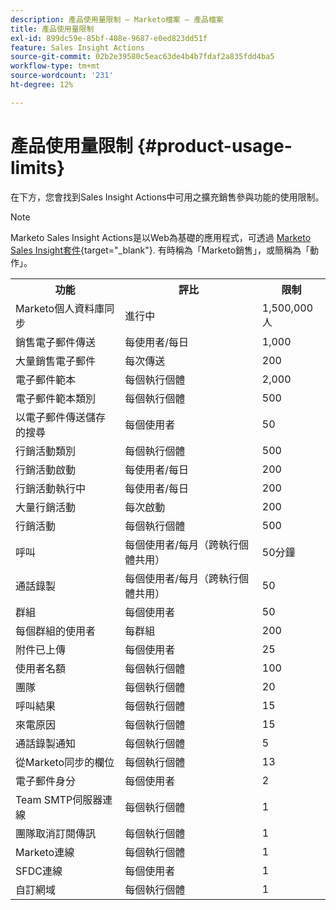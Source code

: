 ```yaml
---
description: 產品使用量限制 — Marketo檔案 — 產品檔案
title: 產品使用量限制
exl-id: 899dc59e-85bf-408e-9687-e0ed823dd51f
feature: Sales Insight Actions
source-git-commit: 02b2e39580c5eac63de4b4b7fdaf2a835fdd4ba5
workflow-type: tm+mt
source-wordcount: '231'
ht-degree: 12%

---
```


# 產品使用量限制 {#product-usage-limits}

在下方，您會找到Sales Insight Actions中可用之擴充銷售參與功能的使用限制。

>[!NOTE]
>
>Marketo Sales Insight Actions是以Web為基礎的應用程式，可透過 [Marketo Sales Insight套件](/help/marketo/product-docs/marketo-sales-insight/msi-for-salesforce/installation/install-marketo-sales-insight-package-in-salesforce-appexchange.md){target="_blank"}. 有時稱為「Marketo銷售」，或簡稱為「動作」。

<table>
  <th>功能</th>
  <th>評比</th>
  <th>限制</th>
 <tr>
  <td>Marketo個人資料庫同步</td>
  <td>進行中</td>
  <td>1,500,000人</td>
 </tr>
 <tr>
  <td>銷售電子郵件傳送</td>
  <td>每使用者/每日</td>
  <td>1,000</td>
 </tr>
 <tr>
  <td>大量銷售電子郵件</td>
  <td>每次傳送</td>
  <td>200</td>
 </tr>
 <tr>
  <td>電子郵件範本</td>
  <td>每個執行個體</td>
  <td>2,000</td>
 </tr>
 <tr>
  <td>電子郵件範本類別</td>
  <td>每個執行個體</td>
  <td>500</td>
 </tr>
 <tr>
  <td>以電子郵件傳送儲存的搜尋</td>
  <td>每個使用者</td>
  <td>50</td>
 </tr>
 <tr>
  <td>行銷活動類別</td>
  <td>每個執行個體</td>
  <td>500</td>
 </tr>
 <tr>
  <td>行銷活動啟動</td>
  <td>每使用者/每日</td>
  <td>200</td>
 </tr>
 <tr>
  <td>行銷活動執行中</td>
  <td>每使用者/每日</td>
  <td>200</td>
 </tr>
 <tr>
  <td>大量行銷活動</td>
  <td>每次啟動</td>
  <td>200</td>
 </tr>
 <tr>
  <td>行銷活動</td>
  <td>每個執行個體</td>
  <td>500</td>
 </tr>
  <td>呼叫</td>
  <td>每個使用者/每月（跨執行個體共用）</td>
  <td>50分鐘</td>
 </tr>
 <tr>
  <td>通話錄製</td>
  <td>每個使用者/每月（跨執行個體共用）</td>
  <td>50</td>
 </tr>
 <tr>
  <td>群組</td>
  <td>每個使用者</td>
  <td>50</td>
 </tr>
 <tr>
  <td>每個群組的使用者</td>
  <td>每群組</td>
  <td>200</td>
 </tr>
 <tr>
  <td>附件已上傳</td>
  <td>每個使用者</td>
  <td>25</td>
 </tr>
 <tr>
  <td>使用者名額</td>
  <td>每個執行個體</td>
  <td>100</td>
 </tr>
 <tr>
  <td>團隊</td>
  <td>每個執行個體</td>
  <td>20</td>
 </tr>
 <tr>
  <td>呼叫結果</td>
  <td>每個執行個體</td>
  <td>15</td>
 </tr>
 <tr>
  <td>來電原因</td>
  <td>每個執行個體</td>
  <td>15</td>
 </tr>
 <tr>
  <td>通話錄製通知</td>
  <td>每個執行個體</td>
  <td>5</td>
 </tr>
 <tr>
  <td>從Marketo同步的欄位</td>
  <td>每個執行個體</td>
  <td>13</td>
 </tr>
  <td>電子郵件身分</td>
  <td>每個使用者</td>
  <td>2</td>
 </tr>
 <tr>
  <td>Team SMTP伺服器連線</td>
  <td>每個執行個體</td>
  <td>1</td>
 </tr>
 <tr>
  <td>團隊取消訂閱傳訊</td>
  <td>每個執行個體</td>
  <td>1</td>
 </tr>
 <tr>
  <td>Marketo連線</td>
  <td>每個執行個體</td>
  <td>1</td>
 </tr>
 <tr>
  <td>SFDC連線</td>
  <td>每個使用者</td>
  <td>1</td>
 </tr>
 <tr>
  <td>自訂網域</td>
  <td>每個執行個體</td>
  <td>1</td>
 </tr>
</table>
